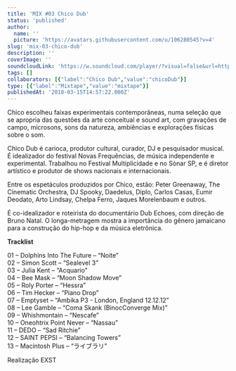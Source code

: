 ```yaml
---
title: 'MIX #03 Chico Dub'
status: 'published'
author:
  name: ''
  picture: 'https://avatars.githubusercontent.com/u/106280545?v=4'
slug: 'mix-03-chico-dub'
description: ''
coverImage: ''
soundcloudLink: 'https://w.soundcloud.com/player/?visual=false&url=http%3A%2F%2Fapi.soundcloud.com%2Ftracks%2F87026135&show_artwork=false'
tags: []
collaborators: [{"label":"Chico Dub","value":"chicoDub"}]
type: [{"label":"Mixtape","value":"mixtape"}]
publishedAt: '2018-03-15T14:57:22.000Z'
---
```


Chico escolheu faixas experimentais contemporâneas, numa seleção que se apropria das questões da arte conceitual e sound art, com gravações de campo, microsons, sons da natureza, ambiências e explorações físicas sobre o som.

Chico Dub é carioca, produtor cultural, curador, DJ e pesquisador musical. É idealizador do festival Novas Frequências, de música independente e experimental. Trabalhou no Festival Multiplicidade e no Sònar SP, e é diretor artístico e produtor de shows nacionais e internacionais.

Entre os espetáculos produzidos por Chico, estão: Peter Greenaway, The Cinematic Orchestra, DJ Spooky, Daedelus, Diplo, Carlos Casas, Eumir Deodato, Arto Lindsay, Chelpa Ferro, Jaques Morelenbaum e outros.

É co-idealizador e roteirista do documentário Dub Echoes, com direção de Bruno Natal. O longa-metragem mostra a importância do gênero jamaicano para a construção do hip-hop e da música eletrônica.

**Tracklist**

01 – Dolphins Into The Future – “Noite”\
02 – Simon Scott – “Sealevel 3”\
03 – Julia Kent – “Acquario”\
04 – Bee Mask – “Moon Shadow Move”\
05 – Roly Porter – “Hessra”\
06 – Tim Hecker – “Piano Drop”\
07 – Emptyset – “Ambika P3 - London, England 12.12.12”\
08 – Lee Gamble – “Coma Skank (BinocConverge Mix)”\
09 – Whishmontain – “Nescafe”\
10 – Oneohtrix Point Never – “Nassau”\
11 – DEDO – “Sad Ritchie”\
12 – SAINT PEPSI – “Balancing Towers”\
13 – Macintosh Plus – “ライブラリ”

Realização EXST